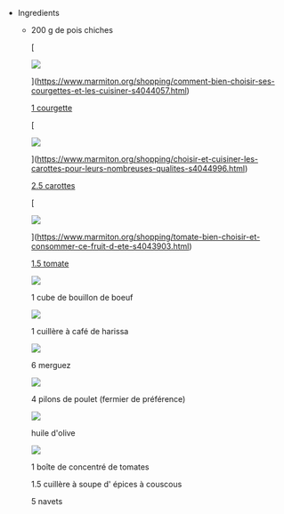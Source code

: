 - Ingredients
	- 200 g de pois chiches
	  
	  [
	  
	  ![](https://assets.afcdn.com/recipe/20170607/67437_origin.jpg)
	  
	  ](https://www.marmiton.org/shopping/comment-bien-choisir-ses-courgettes-et-les-cuisiner-s4044057.html)
	  
	  [1 courgette](https://www.marmiton.org/shopping/comment-bien-choisir-ses-courgettes-et-les-cuisiner-s4044057.html)
	  
	  [
	  
	  ![](https://assets.afcdn.com/recipe/20170607/67370_origin.jpg)
	  
	  ](https://www.marmiton.org/shopping/choisir-et-cuisiner-les-carottes-pour-leurs-nombreuses-qualites-s4044996.html)
	  
	  [2.5 carottes](https://www.marmiton.org/shopping/choisir-et-cuisiner-les-carottes-pour-leurs-nombreuses-qualites-s4044996.html)
	  
	  [
	  
	  ![](https://assets.afcdn.com/recipe/20170607/67459_origin.jpg)
	  
	  ](https://www.marmiton.org/shopping/tomate-bien-choisir-et-consommer-ce-fruit-d-ete-s4043903.html)
	  
	  [1.5 tomate](https://www.marmiton.org/shopping/tomate-bien-choisir-et-consommer-ce-fruit-d-ete-s4043903.html)
	  
	  ![](https://assets.afcdn.com/recipe/20240703/152492_origin.png)
	  
	  1 cube de bouillon de boeuf
	  
	  ![](https://assets.afcdn.com/recipe/20170607/67510_origin.jpg)
	  
	  1 cuillère à café de harissa
	  
	  ![](https://assets.afcdn.com/recipe/20170607/67395_origin.jpg)
	  
	  6 merguez
	  
	  ![](https://assets.afcdn.com/recipe/20170621/69122_origin.jpg)
	  
	  4 pilons de poulet (fermier de préférence)
	  
	  ![](https://assets.afcdn.com/recipe/20220114/127365_origin.png)
	  
	  huile d'olive
	  
	  ![](https://assets.afcdn.com/recipe/20170607/67606_origin.jpg)
	  
	  1 boîte de concentré de tomates
	  
	  1.5 cuillère à soupe d' épices à couscous
	  
	  
	  5 navets